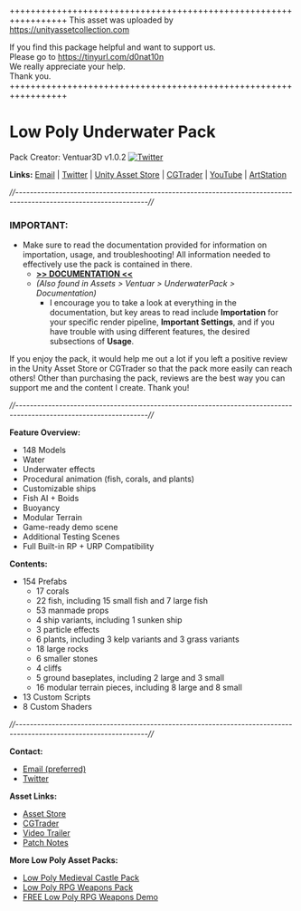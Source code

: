 +++++++++++++++++++++++++++++++++++++++++++++++++++++++++++++++++
 This asset was uploaded by https://unityassetcollection.com  
                
 If you find this package helpful and want to support us.   
 Please go to https://tinyurl.com/d0nat10n      
 We really appreciate your help.        
 Thank you. 
+++++++++++++++++++++++++++++++++++++++++++++++++++++++++++++++++





# Low Poly Underwater Pack
Pack Creator: Ventuar3D
v1.0.2
[![Twitter](https://img.shields.io/twitter/follow/Ventuargames?label=Follow&style=social)](http://twitter.com/intent/user?screen_name=Ventuargames)

**Links:** 
[Email](mailto:ventuargames@gmail.com) | [Twitter](https://twitter.com/Ventuargames) | [Unity Asset Store](https://assetstore.unity.com/publishers/36086) | [CGTrader](https://www.cgtrader.com/ventuar3d) | [YouTube](https://www.youtube.com/channel/UCXvQbHsROTGAeKYoSc-wBUg) | [ArtStation](https://www.artstation.com/ventuar3d)

*//------------------------------------------------------------------------------------------------------------------//*

### IMPORTANT:
- Make sure to read the documentation provided for information on importation, usage, and troubleshooting! All information needed to effectively use the pack is contained in there.
    - **[>> DOCUMENTATION <<](https://clover-feels-0be.notion.site/Low-Poly-Underwater-Pack-Documentation-51af5393b39d403fba15a95556ad801b)** 
    - *(Also found in Assets > Ventuar > UnderwaterPack > Documentation)*
      - I encourage you to take a look at everything in the documentation, but key areas to read include **Importation** for your specific render pipeline, **Important Settings**, and if you have trouble with using different features, the desired subsections of **Usage**.

If you enjoy the pack, it would help me out a lot if you left a positive review in the Unity Asset Store or CGTrader so that the pack more easily can reach others! Other than purchasing the pack, reviews are the best way you can support me and the content I create. Thank you!

*//------------------------------------------------------------------------------------------------------------------//*

**Feature Overview:**
- 148 Models
- Water
- Underwater effects
- Procedural animation (fish, corals, and plants)
- Customizable ships
- Fish AI + Boids
- Buoyancy
- Modular Terrain
- Game-ready demo scene
- Additional Testing Scenes
- Full Built-in RP + URP Compatibility

**Contents:**
- 154 Prefabs
  - 17 corals
  - 22 fish, including 15 small fish and 7 large fish
  - 53 manmade props
  - 4 ship variants, including 1 sunken ship
  - 3 particle effects
  - 6 plants, including 3 kelp variants and 3 grass variants
  - 18 large rocks
  - 6 smaller stones
  - 4 cliffs
  - 5 ground baseplates, including 2 large and 3 small
  - 16 modular terrain pieces, including 8 large and 8 small
- 13 Custom Scripts
- 8 Custom Shaders

*//------------------------------------------------------------------------------------------------------------------//*

**Contact:**
- [Email (preferred)](mailto:ventuargames@gmail.com)
- [Twitter](https://twitter.com/Ventuargames)

**Asset Links:**
- [Asset Store](https://u3d.as/2B70)
- [CGTrader](https://www.cgtrader.com/ventuar3d)
- [Video Trailer](https://youtu.be/UQteKltby6E)
- [Patch Notes](https://pastebin.com/2t5UVbC0)

**More Low Poly Asset Packs:**
- [Low Poly Medieval Castle Pack](http://u3d.as/1a2Y)
- [Low Poly RPG Weapons Pack](http://u3d.as/1g1N)
- [FREE Low Poly RPG Weapons Demo](http://u3d.as/1Uig)